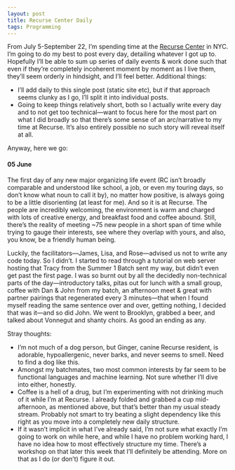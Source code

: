 ```yaml
---
layout: post
title: Recurse Center Daily
tags: Programming
---
```

From July 5-September 22, I’m spending time at the [Recurse Center](http://recurse.com) in NYC. I’m going to do my best to post every day, detailing whatever I got up to. Hopefully I’ll be able to sum up series of daily events & work done such that even if they’re completely incoherent moment by moment as I live them, they’ll seem orderly in hindsight, and I’ll feel better. Additional things:

- I’ll add daily to this single post (static site etc), but if that approach seems clunky as I go, I’ll split it into individual posts.
- Going to keep things relatively short, both so I actually write every day and to not get too technical—want to focus here for the most part on what I did broadly so that there’s some sense of an arc/narrative to my time at Recurse. It’s also entirely possible no such story will reveal itself at all.

Anyway, here we go:

#### 05 June

The first day of any new major organizing life event (RC isn’t broadly comparable and understood like school, a job, or even my touring days, so don’t know what noun to call it by), no matter how positive, is always going to be a little disorienting (at least for me). And so it is at Recurse. The people are incredibly welcoming, the environment is warm and charged with lots of creative energy, and breakfast food and coffee abound. Still, there’s the reality of meeting ~75 new people in a short span of time while trying to gauge their interests, see where they overlap with yours, and also, you know, be a friendly human being. 

Luckily, the facilitators—James, Lisa, and Rose—advised us not to write any code today. So I didn’t. I started to read through a tutorial on web server hosting that Tracy from the Summer 1 Batch sent my way, but didn’t even get past the first page. I was so burnt out by all the decidedly non-technical parts of the day—introductory talks, pitas out for lunch with a small group, coffee with Dan & John from my batch, an afternoon meet & great with partner pairings that regenerated every 3 minutes—that when I found myself reading the same sentence over and over, getting nothing, I decided that was it—and so did John. We went to Brooklyn, grabbed a beer, and talked about Vonnegut and shanty choirs. As good an ending as any.

Stray thoughts:

- I’m not much of a dog person, but Ginger, canine Recurse resident, is adorable, hypoallergenic, never barks, and never seems to smell. Need to find a dog like this.
- Amongst my batchmates, two most common interests by far seem to be functional languages and machine learning. Not sure whether I’ll dive into either, honestly.
- Coffee is a hell of a drug, but I’m experimenting with not drinking much of it while I’m at Recurse. I already folded and grabbed a cup mid-afternoon, as mentioned above, but that’s better than my usual steady stream. Probably not smart to try beating a slight dependency like this right as you move into a completely new daily structure.
- If it wasn’t implicit in what I’ve already said, I’m not sure what exactly I’m going to work on while here, and while I have no problem working hard, I have no idea how to most effectively structure my time. There’s a workshop on that later this week that I’ll definitely be attending. More on that as I do (or don’t) figure it out.